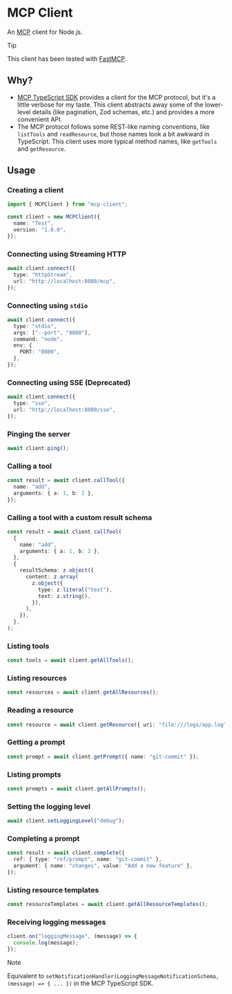 # MCP Client

An [MCP](https://glama.ai/blog/2024-11-25-model-context-protocol-quickstart) client for Node.js.

> [!TIP]
> This client has been tested with [FastMCP](https://github.com/punkpeye/fastmcp).

## Why?

- [MCP TypeScript SDK](https://github.com/modelcontextprotocol/typescript-sdk) provides a client for the MCP protocol, but it's a little verbose for my taste. This client abstracts away some of the lower-level details (like pagination, Zod schemas, etc.) and provides a more convenient API.
- The MCP protocol follows some REST-like naming conventions, like `listTools` and `readResource`, but those names look a bit awkward in TypeScript. This client uses more typical method names, like `getTools` and `getResource`.

## Usage

### Creating a client

```ts
import { MCPClient } from "mcp-client";

const client = new MCPClient({
  name: "Test",
  version: "1.0.0",
});
```

### Connecting using Streaming HTTP

```ts
await client.connect({
  type: "httpStream",
  url: "http://localhost:8080/mcp",
});
```

### Connecting using `stdio`

```ts
await client.connect({
  type: "stdio",
  args: ["--port", "8080"],
  command: "node",
  env: {
    PORT: "8080",
  },
});
```

### Connecting using SSE (Deprecated)

```ts
await client.connect({
  type: "sse",
  url: "http://localhost:8080/sse",
});
```

### Pinging the server

```ts
await client.ping();
```

### Calling a tool

```ts
const result = await client.callTool({
  name: "add",
  arguments: { a: 1, b: 2 },
});
```

### Calling a tool with a custom result schema

```ts
const result = await client.callTool(
  {
    name: "add",
    arguments: { a: 1, b: 2 },
  },
  {
    resultSchema: z.object({
      content: z.array(
        z.object({
          type: z.literal("text"),
          text: z.string(),
        }),
      ),
    }),
  },
);
```

### Listing tools

```ts
const tools = await client.getAllTools();
```

### Listing resources

```ts
const resources = await client.getAllResources();
```

### Reading a resource

```ts
const resource = await client.getResource({ uri: "file:///logs/app.log" });
```

### Getting a prompt

```ts
const prompt = await client.getPrompt({ name: "git-commit" });
```

### Listing prompts

```ts
const prompts = await client.getAllPrompts();
```

### Setting the logging level

```ts
await client.setLoggingLevel("debug");
```

### Completing a prompt

```ts
const result = await client.complete({
  ref: { type: "ref/prompt", name: "git-commit" },
  argument: { name: "changes", value: "Add a new feature" },
});
```

### Listing resource templates

```ts
const resourceTemplates = await client.getAllResourceTemplates();
```

### Receiving logging messages

```ts
client.on("loggingMessage", (message) => {
  console.log(message);
});
```

> [!NOTE]
> Equivalent to `setNotificationHandler(LoggingMessageNotificationSchema, (message) => { ... })` in the MCP TypeScript SDK.

